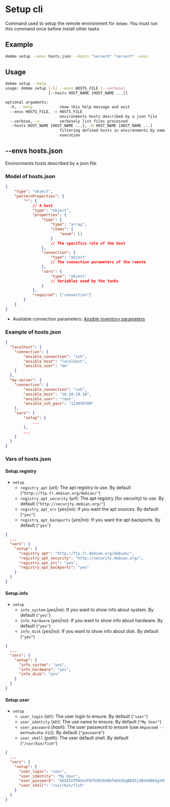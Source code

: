 # Setup cli

Command used to setup the remote environment for `debme`.
You must run this command once before install other tasks

## Example

```bash
dembe setup --envs hosts.json --hosts "serverX" "serverY" -vvvv
```

## Usage

```bash
debme setup --help
usage: debme setup [-h] --envs HOSTS_FILE [--verbose]
                   [--hosts HOST_NAME [HOST_NAME ...]]

optional arguments:
  -h, --help            show this help message and exit
  --envs HOSTS_FILE, -e HOSTS_FILE
                        environments hosts described by a json file
  --verbose, -v         verbosely list files processed
  --hosts HOST_NAME [HOST_NAME ...], -H HOST_NAME [HOST_NAME ...]
                        filtering defined hosts in environments by name for
                        execution
```

## --envs hosts.json

Environments hosts described by a json file.

### Model of hosts.json

```json
{
    "type": "object",
    "patternProperties": {
        "*": {
            // A host
            "type": "object",
            "properties": {
                "type": {
                    "type": "array",
                    "items": {
                        "enum": []
                    }
                    // The specifics role of the host
                },
                "connection": {
                    "type": "object"
                    // The connection parameters of the remote
                },
                "vars": {
                    "type": "object"
                    // Variables used by the tasks
                }
            },
            "required": ["connection"]
        }
    }
}
```

- Available connection parameters: [Ansible inventory parameters](http://docs.ansible.com/ansible/intro_inventory.html#list-of-behavioral-inventory-parameters)

### Example of hosts.json

```json
{
  "localhost": {
    "connection": {
        "ansible_connection": "ssh",
        "ansible_host": "localhost",
        "ansible_user": "me"
    }
  },
  "my-server": {
    "connection": {
        "ansible_connection": "ssh",
        "ansible_host": "10.10.10.10",
        "ansible_user": "root",
        "ansible_ssh_pass": "123456789"
    },
    "vars": {
        "setup": {
            ...
        },
        ...
    }
  }
}

```

### Vars of hosts.json

#### Setup.registry

- `setup`
    - `registry_apt` (*url*): The apt registry to use. By default (`"http://ftp.fr.debian.org/debian/"`)
    - `registry_apt_security` (*url*): The apt registry (for security) to use. By default (`"http://security.debian.org/"`)
    - `registry_apt_src` (*yes|no*): If you want the apt sources. By default (`"yes"`)
    - `registry_apt_backports` (*yes|no*): If you want the apt backports. By default (`"yes"`)

```json
{
  ...
  "vars": {
    "setup": {
      "registry_apt": "http://ftp.fr.debian.org/debian/",
      "registry_apt_security": "http://security.debian.org/",
      "registry_apt_src": "yes",
      "registry_apt_backports": "yes"
    }
  }
}
```

#### Setup.info

- `setup`
    - `info_system` (*yes|no*): If you want to show info about system. By default (`"yes"`)
    - `info_hardware` (*yes|no*): If you want to show info about hardware. By default (`"yes"`)
    - `info_disk` (*yes|no*): If you want to show info about disk. By default (`"yes"`)

```json
{
  ...
  "vars": {
    "setup": {
      "info_system": "yes",
      "info_hardware": "yes",
      "info_disk": "yes"
    }
  }
}
```

#### Setup.user

- `setup`
    - `user_login` (*str*): The user login to ensure. By default (`"user"`)
    - `user_identity` (*str*): The use name to ensure. By default (`"My User"`)
    - `user_password` (*hash*): The user password to ensure (use `mkpasswd --method=sha-512`). By default (`"password"`)
    - `user_shell` (*path*): The user default shell. By default (`"/usr/bin/fish"`)

```json
{
  ...
  "vars": {
    "setup": {
      "user_login": "user",
      "user_identity": "My User",
      "user_password": "$6$ZInTPAVe2FbY5UEV$X6bTmG4ZUgBAZ4j4BxhGBkGgtNSNwpCOa7lI/zJyTUHfN6GLgRe4JF/.L228ozUlutAbJlmcwS4F0QER4cznu1",
      "user_shell": "/usr/bin/fish"
    }
  }
}
```
